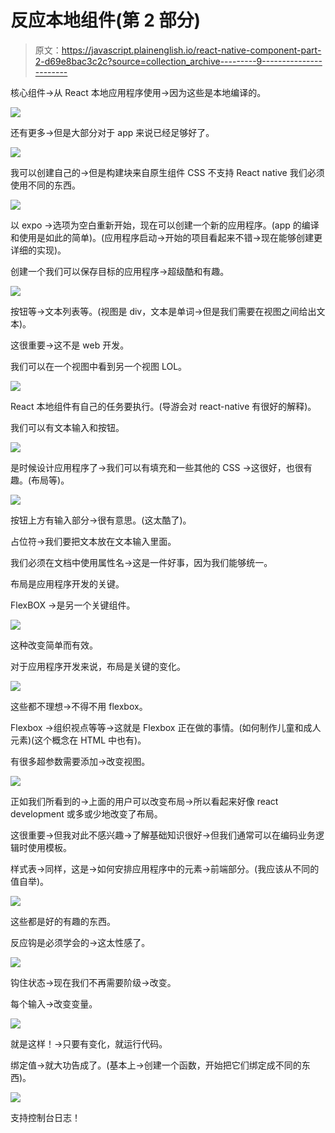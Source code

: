# 反应本地组件(第 2 部分)

> 原文：<https://javascript.plainenglish.io/react-native-component-part-2-d69e8bac3c2c?source=collection_archive---------9----------------------->

核心组件→从 React 本地应用程序使用→因为这些是本地编译的。

![](img/f89368bfd241aef278decc0c1750df59.png)

还有更多→但是大部分对于 app 来说已经足够好了。

![](img/13a480d26bb4ac386f979d0a808dfe0f.png)

我可以创建自己的→但是构建块来自原生组件 CSS 不支持 React native 我们必须使用不同的东西。

![](img/5ce35c0cb1dade840adb751edc9d37de.png)

以 expo →选项为空白重新开始，现在可以创建一个新的应用程序。(app 的编译和使用是如此的简单)。(应用程序启动→开始的项目看起来不错→现在能够创建更详细的实现)。

创建一个我们可以保存目标的应用程序→超级酷和有趣。

![](img/a897906667bb4606972ba6cc5d606738.png)

按钮等→文本列表等。(视图是 div，文本是单词→但是我们需要在视图之间给出文本)。

这很重要→这不是 web 开发。

我们可以在一个视图中看到另一个视图 LOL。

![](img/93a2e3837b751a1842dfd8c6a81eb1bd.png)

React 本地组件有自己的任务要执行。(导游会对 react-native 有很好的解释)。

我们可以有文本输入和按钮。

![](img/574f8ce5998a083d3a38aad6d14cf3d0.png)

是时候设计应用程序了→我们可以有填充和一些其他的 CSS →这很好，也很有趣。(布局等)。

![](img/756b43da37cf1d5ffd9f3d7dee37b06e.png)

按钮上方有输入部分→很有意思。(这太酷了)。

占位符→我们要把文本放在文本输入里面。

我们必须在文档中使用属性名→这是一件好事，因为我们能够统一。

布局是应用程序开发的关键。

FlexBOX →是另一个关键组件。

![](img/ddb81f685930d77cc311fa3637cc5e03.png)

这种改变简单而有效。

对于应用程序开发来说，布局是关键的变化。

![](img/a14b15353649ba4b802e833d4a3685b2.png)

这些都不理想→不得不用 flexbox。

Flexbox →组织视点等等→这就是 Flexbox 正在做的事情。(如何制作儿童和成人元素)(这个概念在 HTML 中也有)。

有很多超参数需要添加→改变视图。

![](img/c7b83de20a97be55860d56f99d6f9002.png)

正如我们所看到的→上面的用户可以改变布局→所以看起来好像 react development 或多或少地改变了布局。

这很重要→但我对此不感兴趣→了解基础知识很好→但我们通常可以在编码业务逻辑时使用模板。

样式表→同样，这是→如何安排应用程序中的元素→前端部分。(我应该从不同的值自举)。

![](img/b9a84b617d3414e428b38523a6e23cc7.png)

这些都是好的有趣的东西。

反应钩是必须学会的→这太性感了。

![](img/7fd4a9f57a0800cbeaf5cc586b3a9f74.png)

钩住状态→现在我们不再需要阶级→改变。

每个输入→改变变量。

![](img/2d591a352597de3a897827bba4bc6c96.png)

就是这样！→只要有变化，就运行代码。

绑定值→就大功告成了。(基本上→创建一个函数，开始把它们绑定成不同的东西)。

![](img/fbf4a46e800bef039be7554d88d06d82.png)

支持控制台日志！